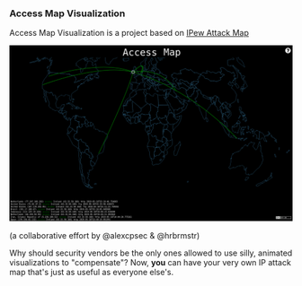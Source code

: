 ### Access Map Visualization
Access Map Visualization is a project based on [IPew Attack Map](https://github.com/hrbrmstr/pewpew)

![img](Access-Map.png)

(a collaborative effort by @alexcpsec & @hrbrmstr)

Why should security vendors be the only ones allowed to use silly, animated visualizations to "compensate"? Now, **you** can have your very own IP attack map that's just as useful as everyone else's.
